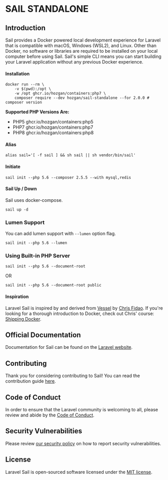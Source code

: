 # SAIL STANDALONE


## Introduction

Sail provides a Docker powered local development experience for Laravel that is compatible with macOS, Windows (WSL2), and Linux. Other than Docker, no software or libraries are required to be installed on your local computer before using Sail. Sail's simple CLI means you can start building your Laravel application without any previous Docker experience.


#### Installation

```
docker run --rm \
    -v $(pwd):/opt \
    -w /opt ghcr.io/hozgan/containers:php7 \
    composer require --dev hozgan/sail-standalone --for 2.0.0 # composer version
```

**Supported PHP Versions Are:**
- PHP5 ghcr.io/hozgan/containers:php5
- PHP7 ghcr.io/hozgan/containers:php7
- PHP8 ghcr.io/hozgan/containers:php8

#### Alias

```
alias sail='[ -f sail ] && sh sail || sh vendor/bin/sail'
```

#### Initiate
```
sail init --php 5.6 --composer 2.5.5 --with mysql,redis
```
#### Sail Up / Down

Sail uses docker-compose.

```
sail up -d
```

### Lumen Support

You can add lumen support with `--lumen` option flag.

```
sail init --php 5.6 --lumen
```

### Using Built-in PHP Server

```
sail init --php 5.6 --document-root
```
OR
```
sail init --php 5.6 --document-root public
```



#### Inspiration

Laravel Sail is inspired by and derived from [Vessel](https://github.com/shipping-docker/vessel) by [Chris Fidao](https://github.com/fideloper). If you're looking for a thorough introduction to Docker, check out Chris' course: [Shipping Docker](https://serversforhackers.com/shipping-docker).

## Official Documentation

Documentation for Sail can be found on the [Laravel website](https://laravel.com/docs/sail).

## Contributing

Thank you for considering contributing to Sail! You can read the contribution guide [here](.github/CONTRIBUTING.md).

## Code of Conduct

In order to ensure that the Laravel community is welcoming to all, please review and abide by the [Code of Conduct](https://laravel.com/docs/contributions#code-of-conduct).

## Security Vulnerabilities

Please review [our security policy](https://github.com/laravel/sail/security/policy) on how to report security vulnerabilities.

## License

Laravel Sail is open-sourced software licensed under the [MIT license](LICENSE.md).
